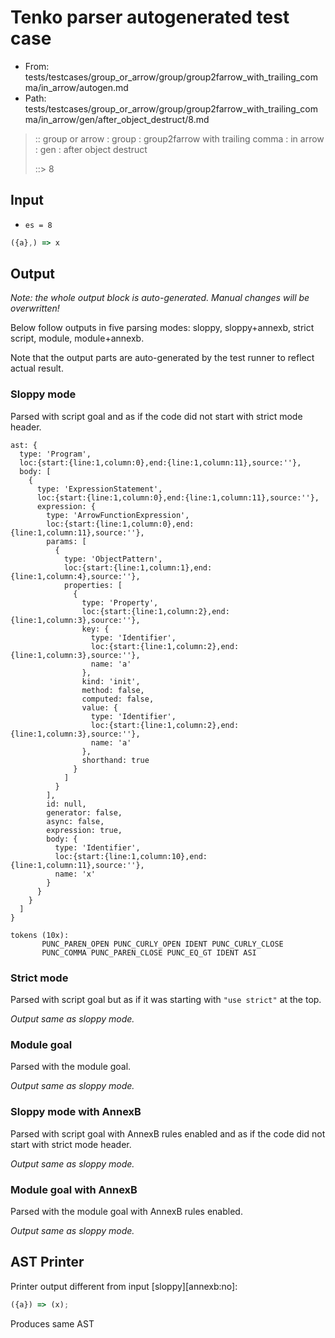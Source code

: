 # Tenko parser autogenerated test case

- From: tests/testcases/group_or_arrow/group/group2farrow_with_trailing_comma/in_arrow/autogen.md
- Path: tests/testcases/group_or_arrow/group/group2farrow_with_trailing_comma/in_arrow/gen/after_object_destruct/8.md

> :: group or arrow : group : group2farrow with trailing comma : in arrow : gen : after object destruct
>
> ::> 8

## Input

- `es = 8`

`````js
({a},) => x
`````

## Output

_Note: the whole output block is auto-generated. Manual changes will be overwritten!_

Below follow outputs in five parsing modes: sloppy, sloppy+annexb, strict script, module, module+annexb.

Note that the output parts are auto-generated by the test runner to reflect actual result.

### Sloppy mode

Parsed with script goal and as if the code did not start with strict mode header.

`````
ast: {
  type: 'Program',
  loc:{start:{line:1,column:0},end:{line:1,column:11},source:''},
  body: [
    {
      type: 'ExpressionStatement',
      loc:{start:{line:1,column:0},end:{line:1,column:11},source:''},
      expression: {
        type: 'ArrowFunctionExpression',
        loc:{start:{line:1,column:0},end:{line:1,column:11},source:''},
        params: [
          {
            type: 'ObjectPattern',
            loc:{start:{line:1,column:1},end:{line:1,column:4},source:''},
            properties: [
              {
                type: 'Property',
                loc:{start:{line:1,column:2},end:{line:1,column:3},source:''},
                key: {
                  type: 'Identifier',
                  loc:{start:{line:1,column:2},end:{line:1,column:3},source:''},
                  name: 'a'
                },
                kind: 'init',
                method: false,
                computed: false,
                value: {
                  type: 'Identifier',
                  loc:{start:{line:1,column:2},end:{line:1,column:3},source:''},
                  name: 'a'
                },
                shorthand: true
              }
            ]
          }
        ],
        id: null,
        generator: false,
        async: false,
        expression: true,
        body: {
          type: 'Identifier',
          loc:{start:{line:1,column:10},end:{line:1,column:11},source:''},
          name: 'x'
        }
      }
    }
  ]
}

tokens (10x):
       PUNC_PAREN_OPEN PUNC_CURLY_OPEN IDENT PUNC_CURLY_CLOSE
       PUNC_COMMA PUNC_PAREN_CLOSE PUNC_EQ_GT IDENT ASI
`````

### Strict mode

Parsed with script goal but as if it was starting with `"use strict"` at the top.

_Output same as sloppy mode._

### Module goal

Parsed with the module goal.

_Output same as sloppy mode._

### Sloppy mode with AnnexB

Parsed with script goal with AnnexB rules enabled and as if the code did not start with strict mode header.

_Output same as sloppy mode._

### Module goal with AnnexB

Parsed with the module goal with AnnexB rules enabled.

_Output same as sloppy mode._

## AST Printer

Printer output different from input [sloppy][annexb:no]:

````js
({a}) => (x);
````

Produces same AST
